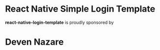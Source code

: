 # React Native Simple Login Template


**react-native-login-template** is proudly sponsored by <h1> Deven Nazare </h1>




